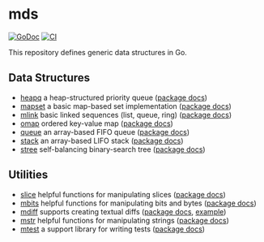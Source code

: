 # mds

[![GoDoc](https://img.shields.io/static/v1?label=godoc&message=reference&color=white)](https://pkg.go.dev/github.com/creachadair/mds)
[![CI](https://github.com/creachadair/mds/actions/workflows/go-presubmit.yml/badge.svg?event=push&branch=main)](https://github.com/creachadair/mds/actions/workflows/go-presubmit.yml)

This repository defines generic data structures in Go.

## Data Structures

- [heapq](./heapq) a heap-structured priority queue ([package docs](https://godoc.org/github.com/creachadair/mds/heapq))
- [mapset](./mapset) a basic map-based set implementation ([package docs](https://godoc.org/github.com/creachadair/mds/mapset))
- [mlink](./mlink) basic linked sequences (list, queue, ring) ([package docs](https://godoc.org/github.com/creachadair/mds/mlink))
- [omap](./omap) ordered key-value map ([package docs](https://godoc.org/github.com/creachadair/mds/omap))
- [queue](./queue) an array-based FIFO queue ([package docs](https://godoc.org/github.com/creachadair/mds/queue))
- [stack](./stack) an array-based LIFO stack ([package docs](https://godoc.org/github.com/creachadair/mds/stack))
- [stree](./stree) self-balancing binary-search tree ([package docs](https://godoc.org/github.com/creachadair/mds/stree))

## Utilities

- [slice](./slice) helpful functions for manipulating slices ([package docs](https://godoc.org/github.com/creachadair/mds/slice))
- [mbits](./mbits) helpful functions for manipulating bits and bytes ([package docs](https://godoc.org/github.com/creachadair/mds/mbits))
- [mdiff](./mdiff) supports creating textual diffs ([package docs](https://godoc.org/github.com/creachadair/mds/mdiff), [example](https://go.dev/play/p/8_2ak_vLDov))
- [mstr](./mstr) helpful functions for manipulating strings ([package docs](https://godoc.org/github.com/creachadair/mds/mstr))
- [mtest](./mtest) a support library for writing tests ([package docs](https://godoc.org/github.com/creachadair/mds/mtest))
